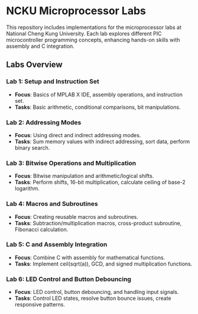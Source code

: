 # NCKU Microprocessor Labs

This repository includes implementations for the microprocessor labs at National Cheng Kung University. Each lab explores different PIC microcontroller programming concepts, enhancing hands-on skills with assembly and C integration.

## Labs Overview

### Lab 1: Setup and Instruction Set
- **Focus**: Basics of MPLAB X IDE, assembly operations, and instruction set.
- **Tasks**: Basic arithmetic, conditional comparisons, bit manipulations.

### Lab 2: Addressing Modes
- **Focus**: Using direct and indirect addressing modes.
- **Tasks**: Sum memory values with indirect addressing, sort data, perform binary search.

### Lab 3: Bitwise Operations and Multiplication
- **Focus**: Bitwise manipulation and arithmetic/logical shifts.
- **Tasks**: Perform shifts, 16-bit multiplication, calculate ceiling of base-2 logarithm.

### Lab 4: Macros and Subroutines
- **Focus**: Creating reusable macros and subroutines.
- **Tasks**: Subtraction/multiplication macros, cross-product subroutine, Fibonacci calculation.

### Lab 5: C and Assembly Integration
- **Focus**: Combine C with assembly for mathematical functions.
- **Tasks**: Implement ceil(sqrt(a)), GCD, and signed multiplication functions.

### Lab 6: LED Control and Button Debouncing
- **Focus**: LED control, button debouncing, and handling input signals.
- **Tasks**: Control LED states, resolve button bounce issues, create responsive patterns.
  